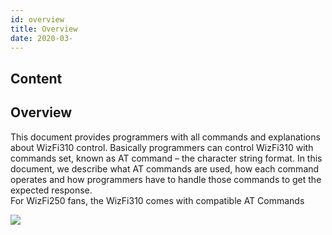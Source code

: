 ```yaml
---
id: overview
title: Overview
date: 2020-03-
---
```



## Content
## Overview 
This document provides programmers with all commands and explanations
about WizFi310 control. Basically programmers can control WizFi310 with
commands set, known as AT command – the character string format. In this
document, we describe what AT commands are used, how each command
operates and how programmers have to handle those commands to get the
expected response.  
For WizFi250 fans, the WizFi310 comes with compatible AT Commands

  
  
![](/products/wizfi310/wizfi310pg/wizfi310-evb.png)
